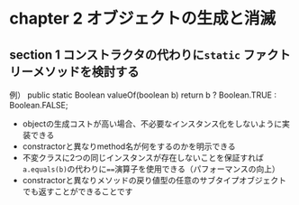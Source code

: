 # chapter 2 オブジェクトの生成と消滅

## section 1 コンストラクタの代わりに`static` ファクトリーメソッドを検討する

例）
	public static Boolean valueOf(boolean b) return b ? Boolean.TRUE : Boolean.FALSE;

* objectの生成コストが高い場合、不必要なインスタンス化をしないように実装できる
* constractorと異なりmethod名が何をするのかを明示できる
* 不変クラスに2つの同じインスタンスが存在しないことを保証すれば `a.equals(b)`の代わりに`==`演算子を使用できる（パフォーマンスの向上）
* constractorと異なりメソッドの戻り値型の任意のサブタイプオブジェクトでも返すことができることです



